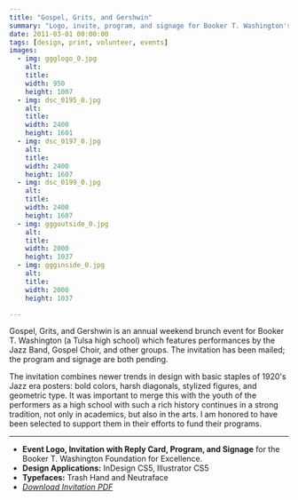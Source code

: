 ```yaml
---
title: "Gospel, Grits, and Gershwin"
summary: "Logo, invite, program, and signage for Booker T. Washington's Gospel, Grits, and Gershwin 2011."
date: 2011-03-01 00:00:00
tags: [design, print, volunteer, events]
images:
  - img: ggglogo_0.jpg
    alt:
    title:
    width: 950
    height: 1007
  - img: dsc_0195_0.jpg
    alt:
    title:
    width: 2400
    height: 1601
  - img: dsc_0197_0.jpg
    alt:
    title:
    width: 2400
    height: 1607
  - img: dsc_0199_0.jpg
    alt:
    title:
    width: 2400
    height: 1607
  - img: gggoutside_0.jpg
    alt:
    title:
    width: 2000
    height: 1037
  - img: ggginside_0.jpg
    alt:
    title:
    width: 2000
    height: 1037

---
```


<p>Gospel, Grits, and Gershwin is an annual weekend brunch event for Booker T. Washington (a Tulsa high school) which features performances by the Jazz Band, Gospel Choir, and other groups. The invitation has been mailed; the program and signage are both pending.</p><p>The invitation combines newer trends in design with basic staples of 1920's Jazz era posters: bold colors, harsh diagonals, stylized figures, and geometric type. It was important to merge this with the youth of the performers as a high school with such a rich history continues in a strong tradition, not only in academics, but also in the arts. I am honored to have been selected to support them in their efforts to fund their programs.</p>

---

<ul><li><strong>Event Logo, Invitation with Reply Card, Program, and Signage</strong> for the Booker T. Washington Foundation for Excellence.</li><li><strong>Design Applications:</strong> InDesign CS5, Illustrator CS5</li><li><strong>Typefaces:</strong> Trash Hand and Neutraface</li><li><em><a title="GGG Invite" href="/pdf/tu-ggg-invite.pdf">Download Invitation PDF</a></em></li></ul>
